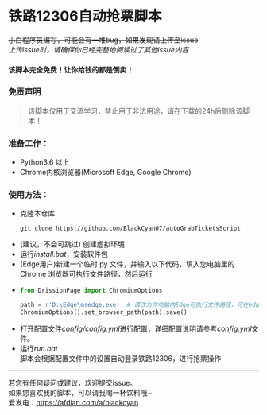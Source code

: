 # 铁路12306自动抢票脚本
~~小白程序员编写，可能会有一堆bug，如果发现请上传至issue~~  
*上传issue时，请确保你已经完整地阅读过了其他issue内容*
#### 该脚本完全免费！让你给钱的都是倒卖！
### 免责声明
> 该脚本仅用于交流学习，禁止用于非法用途，请在下载的24h后删除该脚本！
### 准备工作：
- Python3.6 以上
- Chrome内核浏览器(Microsoft Edge, Google Chrome)
### 使用方法：
- 克隆本仓库  
  ```git
  git clone https://github.com/BlackCyan07/autoGrabTicketsScript
  ```
- (建议，不会可跳过) 创建虚拟环境
- 运行*install.bat*，安装软件包
- (Edge用户)新建一个临时 py 文件，并输入以下代码，填入您电脑里的 Chrome 浏览器可执行文件路径，然后运行
- ```python
  from DrissionPage import ChromiumOptions

  path = r'D:\Edge\msedge.exe'  # 请改为你电脑内Edge可执行文件路径，可在edge导航栏输入edge://version查询
  ChromiumOptions().set_browser_path(path).save()
  ```
- 打开配置文件*config/config.yml*进行配置，详细配置说明请参考*config.yml*文件。
- 运行*run.bat*  
  脚本会根据配置文件中的设置自动登录铁路12306，进行抢票操作   
---
若您有任何疑问或建议，欢迎提交issue。  
如果您喜欢我的脚本，可以请我喝一杯饮料哦~  
爱发电：https://afdian.com/a/blackcyan
